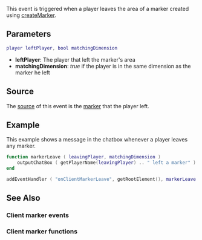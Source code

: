 This event is triggered when a player leaves the area of a marker created using [createMarker](/docs/createmarker.md "wikilink").

Parameters
----------

``` lua
player leftPlayer, bool matchingDimension
```

-   **leftPlayer**: The player that left the marker's area
-   **matchingDimension**: *true* if the player is in the same dimension as the marker he left

Source
------

The [source](/docs/event_system#event_source.md "wikilink") of this event is the [marker](/docs/marker.md "wikilink") that the player left.

Example
-------

This example shows a message in the chatbox whenever a player leaves any marker.

``` lua
function markerLeave ( leavingPlayer, matchingDimension )
    outputChatBox ( getPlayerName(leavingPlayer) .. " left a marker" )
end

addEventHandler ( "onClientMarkerLeave", getRootElement(), markerLeave )
```

See Also
--------

### Client marker events

### Client marker functions
